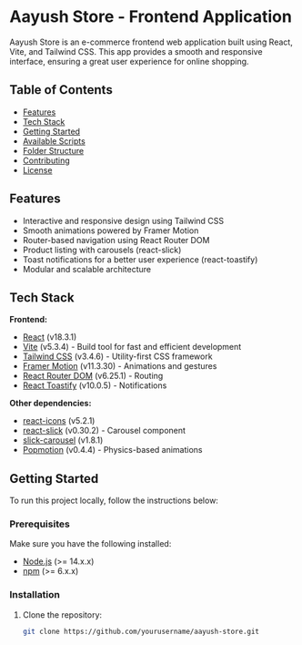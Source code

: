 # Aayush Store - Frontend Application

Aayush Store is an e-commerce frontend web application built using React, Vite, and Tailwind CSS. This app provides a smooth and responsive interface, ensuring a great user experience for online shopping.

## Table of Contents

- [Features](#features)
- [Tech Stack](#tech-stack)
- [Getting Started](#getting-started)
- [Available Scripts](#available-scripts)
- [Folder Structure](#folder-structure)
- [Contributing](#contributing)
- [License](#license)

## Features

- Interactive and responsive design using Tailwind CSS
- Smooth animations powered by Framer Motion
- Router-based navigation using React Router DOM
- Product listing with carousels (react-slick)
- Toast notifications for a better user experience (react-toastify)
- Modular and scalable architecture

## Tech Stack

**Frontend:**

- [React](https://reactjs.org/) (v18.3.1)
- [Vite](https://vitejs.dev/) (v5.3.4) - Build tool for fast and efficient development
- [Tailwind CSS](https://tailwindcss.com/) (v3.4.6) - Utility-first CSS framework
- [Framer Motion](https://www.framer.com/motion/) (v11.3.30) - Animations and gestures
- [React Router DOM](https://reactrouter.com/) (v6.25.1) - Routing
- [React Toastify](https://fkhadra.github.io/react-toastify/) (v10.0.5) - Notifications

**Other dependencies:**

- [react-icons](https://react-icons.github.io/react-icons/) (v5.2.1)
- [react-slick](https://react-slick.neostack.com/) (v0.30.2) - Carousel component
- [slick-carousel](https://kenwheeler.github.io/slick/) (v1.8.1)
- [Popmotion](https://popmotion.io/) (v0.4.4) - Physics-based animations

## Getting Started

To run this project locally, follow the instructions below:

### Prerequisites

Make sure you have the following installed:

- [Node.js](https://nodejs.org/) (>= 14.x.x)
- [npm](https://www.npmjs.com/) (>= 6.x.x)

### Installation

1. Clone the repository:

   ```bash
   git clone https://github.com/yourusername/aayush-store.git
